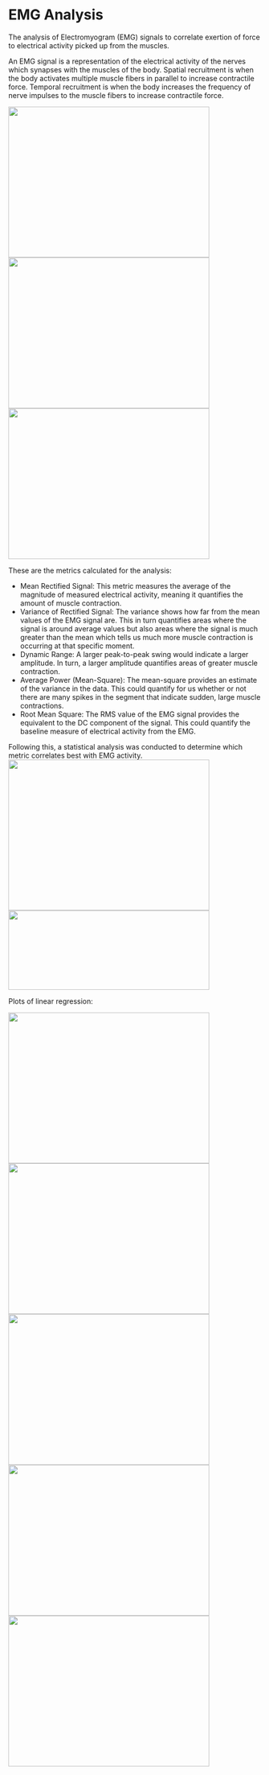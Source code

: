 # EMG Analysis
The analysis of Electromyogram (EMG) signals to correlate exertion of force to electrical activity picked up from the muscles.

An EMG signal is a representation of the electrical activity of the nerves which synapses with the muscles of the body. Spatial recruitment is when the body activates multiple muscle fibers in parallel to increase contractile force. Temporal recruitment is when the body increases the frequency of nerve impulses to the muscle fibers to increase contractile force.

<img src="https://github.com/user-attachments/assets/b8f872f2-cb7f-45d2-be12-10d17a327d4f" width="400" height="300">
<img src="https://github.com/user-attachments/assets/040f84f4-eef1-4efb-905e-b3f2350b6f11" width="400" height="300">
<img src="https://github.com/user-attachments/assets/b9d915c5-382d-4694-9027-7c0ee37d5e27" width="400" height="300">

These are the metrics calculated for the analysis:

* Mean Rectified Signal: This metric measures the average of the magnitude of measured electrical activity, meaning it quantifies the amount of muscle contraction.
* Variance of Rectified Signal: The variance shows how far from the mean values of the EMG signal are. This in turn quantifies areas where the signal is around average values but also areas where the signal is much greater than the mean which tells us much more muscle contraction is occurring at that specific moment.
* Dynamic Range: A larger peak-to-peak swing would indicate a larger amplitude. In turn, a larger amplitude quantifies areas of greater muscle contraction.
* Average Power (Mean-Square): The mean-square provides an estimate of the variance in the data. This could quantify for us whether or not there are many spikes in the segment that indicate sudden, large muscle contractions.
* Root Mean Square: The RMS value of the EMG signal provides the equivalent to the DC component of the signal. This could quantify the baseline measure of electrical activity from the EMG.

Following this, a statistical analysis was conducted to determine which metric correlates best with EMG activity.
<img src="https://github.com/user-attachments/assets/5d580d57-5128-415a-ad6c-20bb867a2542" width="400" height="300">
<img src="https://github.com/user-attachments/assets/3511823e-ad4e-48f5-bcca-d151692118f8" width="400" height="158">

Plots of linear regression:

<img src="https://github.com/user-attachments/assets/bee66772-dcef-4cd0-bb4e-2c68329df39e" width="400" height="300">
<img src="https://github.com/user-attachments/assets/8a591462-9b67-493a-8945-ca6963f4adf6" width="400" height="300">
<img src="https://github.com/user-attachments/assets/1358503a-f376-4877-8919-4caba923439d" width="400" height="300">
<img src="https://github.com/user-attachments/assets/3fcd45e9-a7b4-4dcc-a53d-25dca16c3ffe" width="400" height="300">
<img src="https://github.com/user-attachments/assets/07752370-e605-4318-b462-56e2a4f42aa1" width="400" height="300">

